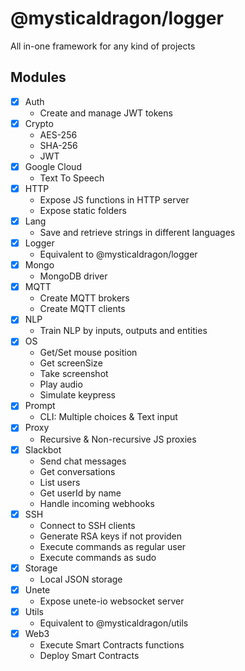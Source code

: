 # @mysticaldragon/logger

All in-one framework for any kind of projects

## Modules

- [x] Auth
  - Create and manage JWT tokens
- [x] Crypto
  - AES-256
  - SHA-256
  - JWT
- [x] Google Cloud
  - Text To Speech
- [x] HTTP
  - Expose JS functions in HTTP server
  - Expose static folders
- [x] Lang
  - Save and retrieve strings in different languages
- [x] Logger
  - Equivalent to @mysticaldragon/logger
- [x] Mongo
  - MongoDB driver
- [x] MQTT
  - Create MQTT brokers
  - Create MQTT clients
- [x] NLP
  - Train NLP by inputs, outputs and entities
- [x] OS
  - Get/Set mouse position
  - Get screenSize
  - Take screenshot
  - Play audio
  - Simulate keypress
- [x] Prompt
  - CLI: Multiple choices & Text input
- [x] Proxy
  - Recursive & Non-recursive JS proxies
- [x] Slackbot
  - Send chat messages
  - Get conversations
  - List users
  - Get userId by name
  - Handle incoming webhooks
- [x] SSH
  - Connect to SSH clients
  - Generate RSA keys if not providen
  - Execute commands as regular user
  - Execute commands as sudo
- [x] Storage
  - Local JSON storage
- [x] Unete
  - Expose unete-io websocket server
- [x] Utils
  - Equivalent to @mysticaldragon/utils
- [x] Web3
  - Execute Smart Contracts functions
  - Deploy Smart Contracts
